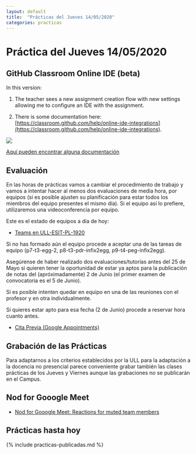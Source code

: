 ```yaml
---
layout: default
title:  "Prácticas del Jueves 14/05/2020"
categories: practicas
---
```


# Práctica del Jueves 14/05/2020

## GitHub Classroom Online IDE (beta)

In this version:

1. The teacher sees a new assignment creation flow with new settings allowing me to configure an IDE with the assignment.

2. There is some documentation here: [https://classroom.github.com/help/online-ide-integrations](https://classroom.github.com/help/online-ide-integrations).


![]({{site.baseurl}}/assets/images/repl-it.png)

[Aquí pueden encontrar alguna documentación](https://classroom.github.com/help/online-ide-integrations)

## Evaluación

En las horas de prácticas vamos a cambiar el procedimiento de trabajo y vamos a intentar hacer al menos dos evaluaciones de media hora,  por equipos (si es posible ajusten su planificación para estar todos los miembros del equipo presentes el mismo día). Si el equipo así lo prefiere, utilizaremos una videoconferencia por equipo. 

Este es el estado de equipos a dia de hoy:

* [Teams en ULL-ESIT-PL-1920](https://github.com/orgs/ULL-ESIT-PL-1920/teams)

Si no has formado aún el equipo procede a aceptar una de las tareas de equipo (p7-t3-egg-2, p8-t3-pdr-infix2egg, p9-t4-peg-infix2egg).

Asegúrense de haber realizado dos evaluaciones/tutorías antes del 25 de Mayo si quieren tener la oportunidad de estar ya aptos para la publicación de notas del (apróximadamente) 2 de Junio (el primer examen de convocatoria es el 5 de Junio). 

Si es posible intenten quedar en equipo en una de las reuniones con el profesor y en otra individualmente.

Si quieres estar apto para esa fecha (2 de Junio) procede a reservar hora cuanto antes.

* [Cita Previa (Google Appointments)](https://campusvirtual.ull.es/ingenieriaytecnologia/mod/url/view.php?id=251450)


## Grabación de las Prácticas

Para adaptarnos a los criterios establecidos por la ULL para la adaptación a la docencia no presencial parece conveniente grabar también las clases prácticas de los Jueves y Viernes aunque las grabaciones no se publicarán en el Campus.

## Nod for Gooogle Meet

* [Nod for Gooogle Meet: Reactions for muted team members](https://allthings.how/how-to-send-emoji-reactions-in-google-meet-using-nod-extension/)

## Prácticas hasta hoy

{% include practicas-publicadas.md  %}

